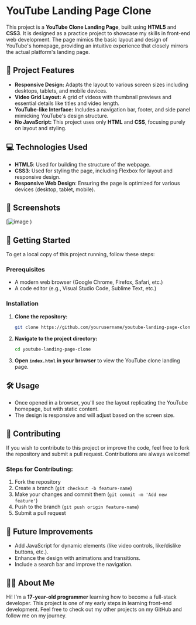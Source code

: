 # YouTube Landing Page Clone

This project is a **YouTube Clone Landing Page**, built using **HTML5** and **CSS3**. It is designed as a practice project to showcase my skills in front-end web development. The page mimics the basic layout and design of YouTube's homepage, providing an intuitive experience that closely mirrors the actual platform's landing page.

## 🌟 Project Features

* **Responsive Design:** Adapts the layout to various screen sizes including desktops, tablets, and mobile devices.
* **Video Grid Layout:** A grid of videos with thumbnail previews and essential details like titles and video length.
* **YouTube-like Interface:** Includes a navigation bar, footer, and side panel mimicking YouTube's design structure.
* **No JavaScript:** This project uses only **HTML** and **CSS**, focusing purely on layout and styling.

## 💻 Technologies Used

* **HTML5**: Used for building the structure of the webpage.
* **CSS3**: Used for styling the page, including Flexbox for layout and responsive design.
* **Responsive Web Design**: Ensuring the page is optimized for various devices (desktop, tablet, mobile).

## 📸 Screenshots

[![image](https://github.com/user-attachments/assets/2ddb89db-53c1-4c1b-b50a-a117e88f7f66)
)

## 🚀 Getting Started

To get a local copy of this project running, follow these steps:

### Prerequisites

* A modern web browser (Google Chrome, Firefox, Safari, etc.)
* A code editor (e.g., Visual Studio Code, Sublime Text, etc.)

### Installation

1. **Clone the repository:**

   ```bash
   git clone https://github.com/yourusername/youtube-landing-page-clone.git
   ```

2. **Navigate to the project directory:**

   ```bash
   cd youtube-landing-page-clone
   ```

3. **Open `index.html` in your browser** to view the YouTube clone landing page.

## 🛠️ Usage

* Once opened in a browser, you'll see the layout replicating the YouTube homepage, but with static content.
* The design is responsive and will adjust based on the screen size.

## 🤝 Contributing

If you wish to contribute to this project or improve the code, feel free to fork the repository and submit a pull request. Contributions are always welcome!

### Steps for Contributing:

1. Fork the repository
2. Create a branch (`git checkout -b feature-name`)
3. Make your changes and commit them (`git commit -m 'Add new feature'`)
4. Push to the branch (`git push origin feature-name`)
5. Submit a pull request

## 🌱 Future Improvements

* Add JavaScript for dynamic elements (like video controls, like/dislike buttons, etc.).
* Enhance the design with animations and transitions.
* Include a search bar and improve the navigation.

## 👨‍💻 About Me

Hi! I'm a **17-year-old programmer** learning how to become a full-stack developer. This project is one of my early steps in learning front-end development. Feel free to check out my other projects on my GitHub and follow me on my journey.

